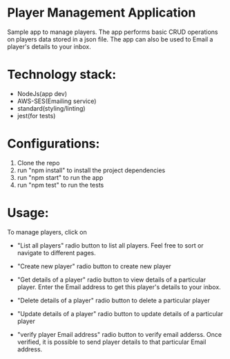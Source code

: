 # Player Management Application
Sample app to manage players.
The app performs basic CRUD operations on players data stored in a json file. The app can also be used to Email a player's details to your inbox.

# Technology stack: 
* NodeJs(app dev)
* AWS-SES(Emailing service) 
* standard(styling/linting)
* jest(for tests)

# Configurations:
1. Clone the repo
2. run "npm install" to install the project dependencies 
3. run "npm start" to run the app
4. run "npm test" to run the tests


# Usage:
To manage players, click on
* "List all players" radio button to list all players. Feel free to sort or navigate to different pages.

* "Create new player" radio button to create new player

* "Get details of a player" radio button to view details of a particular player. 
  Enter the Email address to get this player's details to your inbox.

* "Delete details of a player" radio button to delete a particular player

* "Update details of a player" radio button to update details of a particular player

* "verify player Email address" radio button to verify email adderss. 
  Once verified, it is possible to send player details to that particular Email address.
